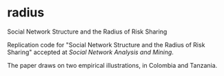 # radius
Social Network Structure and the Radius of Risk Sharing

Replication code for "Social Network Structure and the Radius of Risk Sharing" accepted at _Social Network Analysis and Mining_. 

The paper draws on two empirical illustrations, in Colombia and Tanzania.
